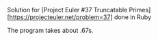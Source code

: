 Solution for [Project Euler #37 Truncatable Primes][https://projecteuler.net/problem=37] done in Ruby

The program takes about .67s.